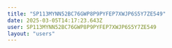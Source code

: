 ```yaml
---
title: "SP113MYNN52BC76GWP8P9PYFEP7XWJP6S5Y7ZE549"
date: 2025-03-05T14:17:23.643Z
user: SP113MYNN52BC76GWP8P9PYFEP7XWJP6S5Y7ZE549
layout: "users"
---
```

    